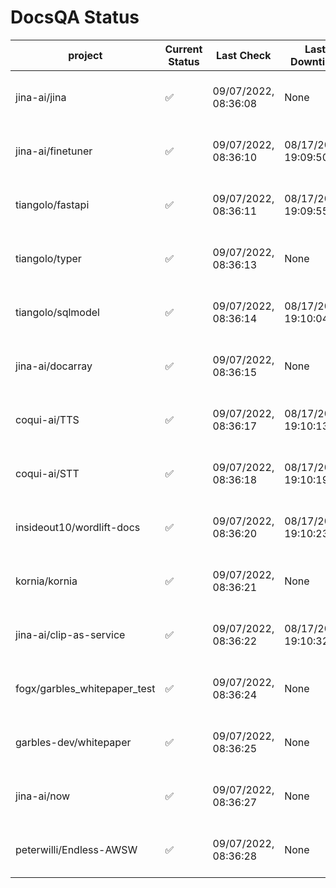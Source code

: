 # DocsQA Status

|          project           |Current Status|     Last Check     |   Last Downtime    |              % Uptime              |
|----------------------------|--------------|--------------------|--------------------|------------------------------------|
|jina-ai/jina                |✅            |09/07/2022, 08:36:08|None                |100.000 (since 08/29/2022, 11:24:14)|
|jina-ai/finetuner           |✅            |09/07/2022, 08:36:10|08/17/2022, 19:09:50|98.690 (since 08/15/2022, 07:09:42) |
|tiangolo/fastapi            |✅            |09/07/2022, 08:36:11|08/17/2022, 19:09:55|98.857 (since 08/15/2022, 07:09:42) |
|tiangolo/typer              |✅            |09/07/2022, 08:36:13|None                |100.000 (since 09/05/2022, 23:29:05)|
|tiangolo/sqlmodel           |✅            |09/07/2022, 08:36:14|08/17/2022, 19:10:04|94.580 (since 08/15/2022, 07:09:42) |
|jina-ai/docarray            |✅            |09/07/2022, 08:36:15|None                |99.732 (since 08/24/2022, 01:39:12) |
|coqui-ai/TTS                |✅            |09/07/2022, 08:36:17|08/17/2022, 19:10:13|99.822 (since 08/15/2022, 07:09:42) |
|coqui-ai/STT                |✅            |09/07/2022, 08:36:18|08/17/2022, 19:10:19|96.912 (since 08/15/2022, 07:09:42) |
|insideout10/wordlift-docs   |✅            |09/07/2022, 08:36:20|08/17/2022, 19:10:23|96.758 (since 08/15/2022, 07:09:42) |
|kornia/kornia               |✅            |09/07/2022, 08:36:21|None                |99.507 (since 08/30/2022, 13:49:49) |
|jina-ai/clip-as-service     |✅            |09/07/2022, 08:36:22|08/17/2022, 19:10:32|99.822 (since 08/15/2022, 07:09:42) |
|fogx/garbles_whitepaper_test|✅            |09/07/2022, 08:36:24|None                |100.000 (since 09/05/2022, 12:53:01)|
|garbles-dev/whitepaper      |✅            |09/07/2022, 08:36:25|None                |99.607 (since 08/24/2022, 01:39:12) |
|jina-ai/now                 |✅            |09/07/2022, 08:36:27|None                |100.000 (since 08/24/2022, 01:39:12)|
|peterwilli/Endless-AWSW     |✅            |09/07/2022, 08:36:28|None                |100.000 (since 09/05/2022, 08:33:35)|
